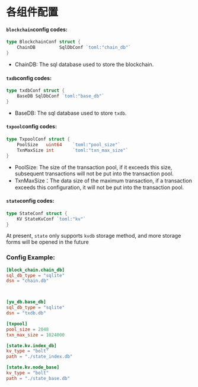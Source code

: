 # 各组件配置

#### `blockchain`config codes:

```go
type BlockchainConf struct {
	ChainDB         SqlDbConf `toml:"chain_db"`
}
``` 
- ChainDB: The sql database used to store the blockchain.   

#### `txdb`config codes:
```go
type txdbConf struct {
	BaseDB SqlDbConf `toml:"base_db"`
}
```  
- BaseDB: The sql database used to store `txdb`.  

#### `txpool`config codes:  
```go
type TxpoolConf struct {
	PoolSize   uint64    `toml:"pool_size"`
	TxnMaxSize int       `toml:"txn_max_size"`
}
```  
- PoolSize: The size of the transaction pool, if it exceeds this size, subsequent transactions will not be put into the transaction pool.  
- TxnMaxSize：The data size of the maximum transaction, if a transaction exceeds this configuration, it will not be put into the transaction pool.


#### `state`config codes: 
```go
type StateConf struct {
	KV StateKvConf `toml:"kv"`
}
``` 
At present, `state` only supports `kvdb` storage method, and more storage forms will be opened in the future 


### Config Example: 
```toml
[block_chain.chain_db]
sql_db_type = "sqlite"
dsn = "chain.db"



[yu_db.base_db]
sql_db_type = "sqlite"
dsn = "txdb.db"

[txpool]
pool_size = 2048
txn_max_size = 1024000

[state.kv.index_db]
kv_type = "bolt"
path = "./state_index.db"

[state.kv.node_base]
kv_type = "bolt"
path = "./state_base.db"
```